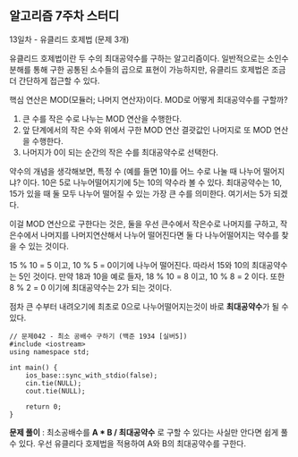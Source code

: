 ## 알고리즘 7주차 스터디
13일차 - 유클리드 호제법 (문제 3개)

유클리드 호제법이란 두 수의 최대공약수를 구하는 알고리즘이다.
일반적으로는 소인수분해를 통해 구한 공통된 소수들의 곱으로 표현이 가능하지만, 유클리드 호제법은 조금 더 간단하게 접근할 수 있다.

핵심 연산은 MOD(모듈러; 나머지 연산자)이다. MOD로 어떻게 최대공약수를 구할까?

1) 큰 수를 작은 수로 나누는 MOD 연산을 수행한다.
2) 앞 단계에서의 작은 수와 위에서 구한 MOD 연산 결괏값인 나머지로 또 MOD 연산을 수행한다.
3) 나머지가 0이 되는 순간의 작은 수를 최대공약수로 선택한다.

약수의 개념을 생각해보면, 특정 수 (예를 들면 10)를 어느 수로 나눌 때 나누어 떨어지냐? 이다. 10은 5로 나누어떨어지기에 5는 10의 약수라 볼 수 있다.
최대공약수는 10, 15가 있을 때 둘 모두 나누어 떨어질 수 있는 가장 큰 수를 의미한다. 여기서는 5가 되겠다.

이걸 MOD 연산으로 구한다는 것은, 둘을 우선 큰수에서 작은수로 나머지를 구하고, 작은수에서 나머지를 나머지연산해서 나누어 떨어진다면 둘 다 나누어떨어지는 약수를 찾을 수 있는 것이다.

15 % 10 = 5 이고, 10 % 5 = 0이기에 나누어 떨어진다. 따라서 15와 10의 최대공약수는 5인 것이다.
만약 18과 10을 예로 들자, 18 % 10 = 8 이고, 10 % 8 = 2 이다. 또한 8 % 2 = 0 이기에 최대공약수는 2가 되는 것이다.

점차 큰 수부터 내려오기에 최초로 0으로 나누어떨어지는것이 바로 **최대공약수**가 될 수 있다.

```
// 문제042 - 최소 공배수 구하기 (백준 1934 [실버5])
#include <iostream>
using namespace std;

int main() {
    ios_base::sync_with_stdio(false);
    cin.tie(NULL);
    cout.tie(NULL);

    return 0;
}
```
**문제 풀이** : 최소공배수를 **A * B / 최대공약수** 로 구할 수 있다는 사실만 안다면 쉽게 풀 수 있다.
우선 유클리다 호제법을 적용하여 A와 B의 최대공약수를 구한다.
